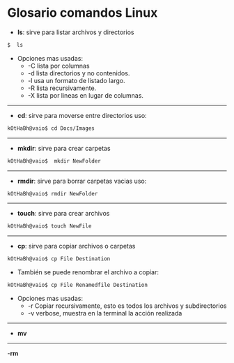 # Glosario comandos Linux

 - **ls**: sirve para listar archivos y directorios
```sh
$  ls 
```
* Opciones mas usadas:
    * -C lista por columnas
    *  -d lista directorios y no contenidos.
    * -l usa un formato de listado largo.
    * -R lista recursivamente.
    * -X lista por lineas en lugar de columnas.
---
- **cd**: sirve para moverse entre directorios
    uso:
```sh
kOtHaBh@vaio$ cd Docs/Images
```
---
- **mkdir**: sirve para crear carpetas
```sh
kOtHaBh@vaio$  mkdir NewFolder
```
---
- **rmdir**: sirve para borrar carpetas vacias uso:
```sh
kOtHaBh@vaio$ rmdir NewFolder
```
---
- **touch**: sirve para crear archivos
```sh
kOtHaBh@vaio$ touch NewFile
```
---
- **cp**: sirve para copiar archivos o carpetas  
 ```sh
 kOtHaBh@vaio$ cp File Destination
 ```
 - También se puede renombrar el archivo a copiar:
```sh
kOtHaBh@vaio$ cp File Renamedfile Destination
```

- Opciones mas usadas: 
    - -r Copiar recursivamente, esto es todos los archivos y subdirectorios
    - -v verbose, muestra en la terminal la acción realizada
---
- **mv**
---
-**rm**